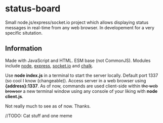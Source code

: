 # status-board
Small node.js/express/socket.io project which allows displaying status messages in real-time from any web browser. In developement for a very specific situtation.

## Information
Made with JavaScript and HTML. ESM base (not CommonJS).
Modules include [node](https://www.npmjs.com/package/node), [express](https://www.npmjs.com/package/express), [socket.io](https://www.npmjs.com/package/socket.io) and [chalk](https://www.npmjs.com/package/chalk).

Use **node index.js** in a terminal to start the server locally. Default port 1337 (so cool I know (changeable)).
Access server in a web browser using **{address}:1337**.
As of now, commands are used client-side within ~~the web browser~~ a new terminal window using any console of your liking with **node client.js**.

Not really much to see as of now. Thanks.

//TODO: Cat stuff and one meme
